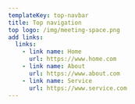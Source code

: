 ```yaml
---
templateKey: top-navbar
title: Top navigation
top logo: /img/meeting-space.png
add links:
  links:
    - link name: Home
      url: https://www.home.com
    - link name: About
      url: https://www.about.com
    - link name: Service
      url: https://www.service.com
---
```

